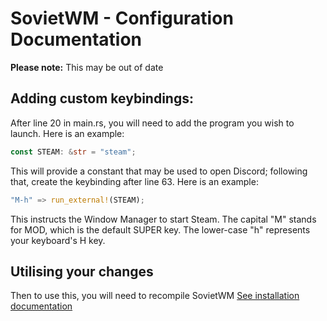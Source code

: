 # SovietWM - Configuration Documentation

**Please note:** This may be out of date

## Adding custom keybindings:

After line 20 in main.rs, you will need to add the program you wish to launch. Here is an example:

```rs
const STEAM: &str = "steam";
```

This will provide a constant that may be used to open Discord; following that, create the keybinding after line 63. Here is an example:

```rs
"M-h" => run_external!(STEAM);
```

This instructs the Window Manager to start Steam. The capital "M" stands for MOD, which is the default SUPER key. The lower-case "h" represents your keyboard's H key.


## Utilising your changes

Then to use this, you will need to recompile SovietWM [See installation documentation](https://theholytachanka.github.io/SovietWM/install)
